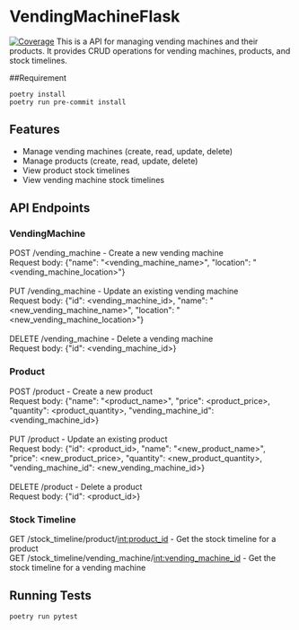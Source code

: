 # VendingMachineFlask
[![Coverage](https://sonarcloud.io/api/project_badges/measure?project=CodePan1_VendingMachineFlask&metric=coverage)](https://sonarcloud.io/summary/new_code?id=CodePan1_VendingMachineFlask)
This is a API for managing vending machines and their products. It provides CRUD operations for vending machines, products, and stock timelines.

##Requirement
```
poetry install
poetry run pre-commit install
```

## Features

- Manage vending machines (create, read, update, delete)
- Manage products (create, read, update, delete)
- View product stock timelines
- View vending machine stock timelines

## API Endpoints

### VendingMachine
POST /vending_machine - Create a new vending machine<br />
Request body: {"name": "<vending_machine_name>", "location": "<vending_machine_location>"}<br />
<br />
PUT /vending_machine - Update an existing vending machine<br />
Request body: {"id": <vending_machine_id>, "name": "<new_vending_machine_name>", "location": "<new_vending_machine_location>"}<br />
<br />
DELETE /vending_machine - Delete a vending machine<br />
Request body: {"id": <vending_machine_id>}<br />

### Product
POST /product - Create a new product<br />
Request body: {"name": "<product_name>", "price": <product_price>, "quantity": <product_quantity>, "vending_machine_id": <vending_machine_id>}<br />
<br />
PUT /product - Update an existing product<br />
Request body: {"id": <product_id>, "name": "<new_product_name>", "price": <new_product_price>, "quantity": <new_product_quantity>, "vending_machine_id": <new_vending_machine_id>}<br />
<br />
DELETE /product - Delete a product<br />
Request body: {"id": <product_id>}<br />

### Stock Timeline
GET /stock_timeline/product/<int:product_id> - Get the stock timeline for a product<br />
GET /stock_timeline/vending_machine/<int:vending_machine_id> - Get the stock timeline for a vending machine<br />

## Running Tests
```
poetry run pytest
```
